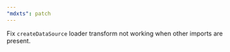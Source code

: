 ```yaml
---
"mdxts": patch
---
```


Fix `createDataSource` loader transform not working when other imports are present.
